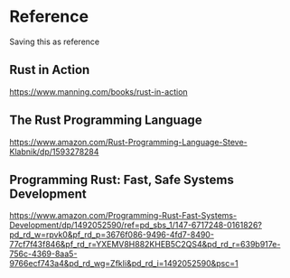 # Reference
Saving this as reference

## Rust in Action
https://www.manning.com/books/rust-in-action

## The Rust Programming Language
https://www.amazon.com/Rust-Programming-Language-Steve-Klabnik/dp/1593278284

## Programming Rust: Fast, Safe Systems Development
https://www.amazon.com/Programming-Rust-Fast-Systems-Development/dp/1492052590/ref=pd_sbs_1/147-6717248-0161826?pd_rd_w=rpvk0&pf_rd_p=3676f086-9496-4fd7-8490-77cf7f43f846&pf_rd_r=YXEMV8H882KHEB5C2QS4&pd_rd_r=639b917e-756c-4369-8aa5-9766ecf743a4&pd_rd_wg=ZfkIi&pd_rd_i=1492052590&psc=1
